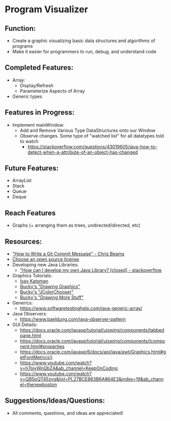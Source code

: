 # Program Visualizer

## Function:
- Create a graphic visualizing basic data structures and algorithms of programs
- Make it easier for programmers to run, debug, and understand code

## Completed Features:
- Array:
    - Display/Refresh
    - Parameterize Aspects of Array
- Generic types

## Features in Progress:
- Implement mainWindow:
  - Add and Remove Various Type DataStructures onto our Window
  - Observe changes. Some type of "watched list" for all datatypes told to watch
    - https://stackoverflow.com/questions/43019605/java-how-to-detect-when-a-attribute-of-an-object-has-changed

## Future Features:
- ArrayList
- Stack
- Queue
- Deque

## Reach Features
- Graphs (+ arranging them as trees, undirected/directed, etc)

## Resources:
- ["How to Write a Git Commit Message" - Chris Beams](https://chris.beams.io/posts/git-commit/#imperative)
- [Choose an open source license](https://choosealicense.com/)
- Developing new Java Libraries:
  - ["How can I develop my own Java Library? [closed] - stackoverflow](https://stackoverflow.com/questions/6496597/how-can-i-develop-my-own-java-library)
- Graphics Tutorials:
  - [Isay Katsman](https://www.youtube.com/results?search_query=isay+katsman+java+graphics&ab_channel=thenewboston)
  - [Bucky's "Drawing Graphics"](https://www.youtube.com/watch?v=2l5-5PMUc5Y&ab_channel=thenewboston)
  - [Bucky's "JColorChooser"](https://www.youtube.com/watch?v=052U-bWEXrk&ab_channel=thenewboston)
  - [Bucky's "Drawing More Stuff"](https://www.youtube.com/watch?v=OWOeE90ET6w&list=PLFE2CE09D83EE3E28&index=86&ab_channel=thenewboston)
- Generics:
  - https://www.softwaretestinghelp.com/java-generic-array/
- Java Observers:
  - https://www.baeldung.com/java-observer-pattern
- GUI Details:
  - https://docs.oracle.com/javase/tutorial/uiswing/components/tabbedpane.html
  - https://docs.oracle.com/javase/tutorial/uiswing/components/jcomponent.html#properties
  - https://docs.oracle.com/javase/6/docs/api/java/awt/Graphics.html#getFontMetrics()
  - https://www.youtube.com/watch?v=h7piyWnQbZA&ab_channel=KeepOnCoding
  - https://www.youtube.com/watch?v=QB5pQT45zvg&list=PL27BCE863B6A864E3&index=19&ab_channel=thenewboston

## Suggestions/Ideas/Questions:
- All comments, questions, and ideas are appreciated!
